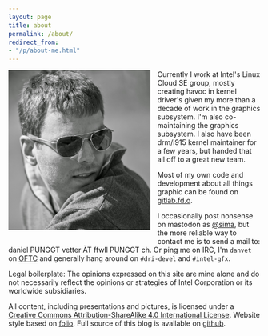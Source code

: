 ```yaml
---
layout: page
title: about
permalink: /about/
redirect_from:
- "/p/about-me.html"
---
```


<a
href="/img/bw.jpg"
imageanchor="1" style="clear: left; float: left; margin-bottom: 1em;
margin-right: 1em;"><img alt="Daniel Vetter" border="0" height="320"
src="/img/bw.jpg"
title="" width="284" /></a>

Currently I work at Intel's Linux Cloud SE group, mostly creating havoc in
kernel driver's given my more than a decade of work in the graphics subsystem.
I'm also co-maintaining the graphics subsystem. I also have been drm/i915 kernel
maintainer for a few years, but handed that all off to a great new team.

Most of my own code and development about all things graphic can be found on
[gitlab.fd.o](https://gitlab.freedesktop.org/danvet).

I occasionally post nonsense on mastodon as <a rel="me"
href="https://chaos.social/@sima">@sima</a>, but the more reliable way to
contact me is to send a mail to: daniel PUNGGT vetter ÄT ffwll PUNGGT ch. Or
ping me on IRC, I'm `danvet` on [OFTC](https://oftc.net/) and generally hang
around on `#dri-devel` and `#intel-gfx`.

Legal boilerplate: The opinions expressed on this site are mine alone and do not
necessarily reflect the opinions or strategies of Intel Corporation or its
worldwide subsidiaries.&nbsp;

All content, including presentations and pictures, is licensed under a [Creative
Commons Attribution-ShareAlike 4.0 International
License](http://creativecommons.org/licenses/by-sa/4.0/). Website style based on
[folio](http://jekyllthemes.org/themes/folio/). Full source of this blog is
available on [github](https://github.com/danvet/danvet.github.io).
